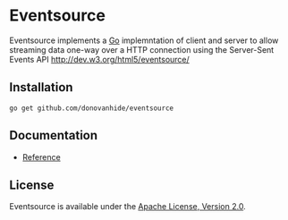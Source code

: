 # Eventsource

Eventsource implements a  [Go](http://golang.org/) implemntation of  client and server to allow streaming data one-way over a HTTP connection using the Server-Sent Events API http://dev.w3.org/html5/eventsource/

## Installation

    go get github.com/donovanhide/eventsource

## Documentation

* [Reference](http://godoc.org/github.com/donovanhide/eventsource)

## License

Eventsource is available under the [Apache License, Version 2.0](http://www.apache.org/licenses/LICENSE-2.0.html).
